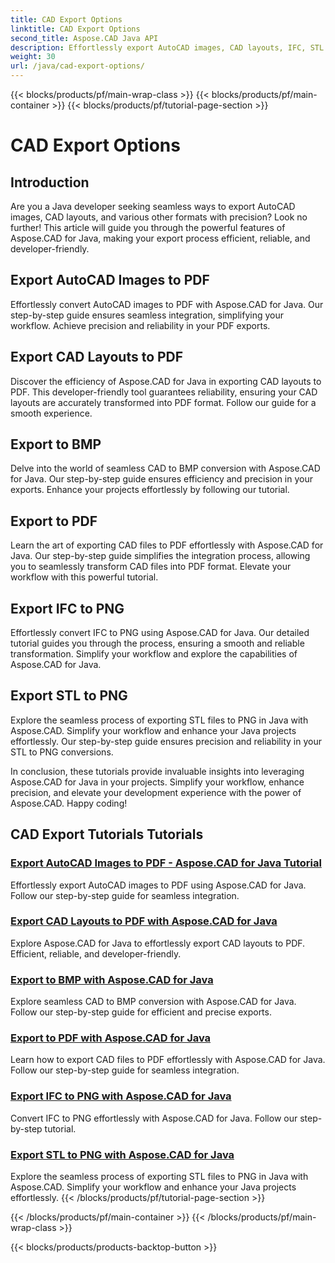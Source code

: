 ```yaml
---
title: CAD Export Options
linktitle: CAD Export Options
second_title: Aspose.CAD Java API
description: Effortlessly export AutoCAD images, CAD layouts, IFC, STL files to PDF, BMP, PNG using Aspose.CAD for Java. Simplify your workflow with our step-by-step tutorials. 
weight: 30
url: /java/cad-export-options/
---
```


{{< blocks/products/pf/main-wrap-class >}}
{{< blocks/products/pf/main-container >}}
{{< blocks/products/pf/tutorial-page-section >}}

# CAD Export Options


## Introduction

Are you a Java developer seeking seamless ways to export AutoCAD images, CAD layouts, and various other formats with precision? Look no further! This article will guide you through the powerful features of Aspose.CAD for Java, making your export process efficient, reliable, and developer-friendly.

## Export AutoCAD Images to PDF

Effortlessly convert AutoCAD images to PDF with Aspose.CAD for Java. Our step-by-step guide ensures seamless integration, simplifying your workflow. Achieve precision and reliability in your PDF exports.

## Export CAD Layouts to PDF

Discover the efficiency of Aspose.CAD for Java in exporting CAD layouts to PDF. This developer-friendly tool guarantees reliability, ensuring your CAD layouts are accurately transformed into PDF format. Follow our guide for a smooth experience.

## Export to BMP

Delve into the world of seamless CAD to BMP conversion with Aspose.CAD for Java. Our step-by-step guide ensures efficiency and precision in your exports. Enhance your projects effortlessly by following our tutorial.

## Export to PDF

Learn the art of exporting CAD files to PDF effortlessly with Aspose.CAD for Java. Our step-by-step guide simplifies the integration process, allowing you to seamlessly transform CAD files into PDF format. Elevate your workflow with this powerful tutorial.

## Export IFC to PNG

Effortlessly convert IFC to PNG using Aspose.CAD for Java. Our detailed tutorial guides you through the process, ensuring a smooth and reliable transformation. Simplify your workflow and explore the capabilities of Aspose.CAD for Java.

## Export STL to PNG

Explore the seamless process of exporting STL files to PNG in Java with Aspose.CAD. Simplify your workflow and enhance your Java projects effortlessly. Our step-by-step guide ensures precision and reliability in your STL to PNG conversions.

In conclusion, these tutorials provide invaluable insights into leveraging Aspose.CAD for Java in your projects. Simplify your workflow, enhance precision, and elevate your development experience with the power of Aspose.CAD. Happy coding!
## CAD Export Tutorials Tutorials
### [Export AutoCAD Images to PDF - Aspose.CAD for Java Tutorial](./export-autocad-images-to-pdf/)
Effortlessly export AutoCAD images to PDF using Aspose.CAD for Java. Follow our step-by-step guide for seamless integration.
### [Export CAD Layouts to PDF with Aspose.CAD for Java](./export-cad-layouts-to-pdf/)
Explore Aspose.CAD for Java to effortlessly export CAD layouts to PDF. Efficient, reliable, and developer-friendly.
### [Export to BMP with Aspose.CAD for Java](./export-to-bmp/)
Explore seamless CAD to BMP conversion with Aspose.CAD for Java. Follow our step-by-step guide for efficient and precise exports.
### [Export to PDF with Aspose.CAD for Java](./export-to-pdf/)
Learn how to export CAD files to PDF effortlessly with Aspose.CAD for Java. Follow our step-by-step guide for seamless integration.
### [Export IFC to PNG with Aspose.CAD for Java](./export-ifc-to-png/)
Convert IFC to PNG effortlessly with Aspose.CAD for Java. Follow our step-by-step tutorial.
### [Export STL to PNG with Aspose.CAD for Java](./export-stl-to-png/)
Explore the seamless process of exporting STL files to PNG in Java with Aspose.CAD. Simplify your workflow and enhance your Java projects effortlessly.
{{< /blocks/products/pf/tutorial-page-section >}}

{{< /blocks/products/pf/main-container >}}
{{< /blocks/products/pf/main-wrap-class >}}

{{< blocks/products/products-backtop-button >}}
